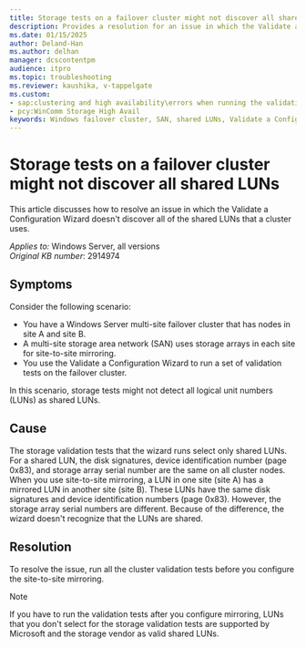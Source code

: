 ```yaml
---
title: Storage tests on a failover cluster might not discover all shared LUNs
description: Provides a resolution for an issue in which the Validate a Configuration Wizard doesn't discover all shared LUNs for a cluster.
ms.date: 01/15/2025
author: Deland-Han
ms.author: delhan
manager: dcscontentpm
audience: itpro
ms.topic: troubleshooting
ms.reviewer: kaushika, v-tappelgate
ms.custom:
- sap:clustering and high availability\errors when running the validation wizard
- pcy:WinComm Storage High Avail
keywords: Windows failover cluster, SAN, shared LUNs, Validate a Configuration Wizard
---
```


# Storage tests on a failover cluster might not discover all shared LUNs

This article discusses how to resolve an issue in which the Validate a Configuration Wizard doesn't discover all of the shared LUNs that a cluster uses.

_Applies to:_&nbsp;Windows Server, all versions  
_Original KB number_:&nbsp;2914974  

## Symptoms

Consider the following scenario:

- You have a Windows Server multi-site failover cluster that has nodes in site A and site B.
- A multi-site storage area network (SAN) uses storage arrays in each site for site-to-site mirroring.
- You use the Validate a Configuration Wizard to run a set of validation tests on the failover cluster. 

In this scenario, storage tests might not detect all logical unit numbers (LUNs) as shared LUNs.

## Cause

The storage validation tests that the wizard runs select only shared LUNs. For a shared LUN, the disk signatures, device identification number (page 0x83), and storage array serial number are the same on all cluster nodes. When you use site-to-site mirroring, a LUN in one site (site A) has a mirrored LUN in another site (site B). These LUNs have the same disk signatures and device identification numbers (page 0x83). However, the storage array serial numbers are different. Because of the difference, the wizard doesn't recognize that the LUNs are shared.

## Resolution

To resolve the issue, run all the cluster validation tests before you configure the site-to-site mirroring.

> [!NOTE]  
> If you have to run the validation tests after you configure mirroring, LUNs that you don't select for the storage validation tests are supported by Microsoft and the storage vendor as valid shared LUNs.
